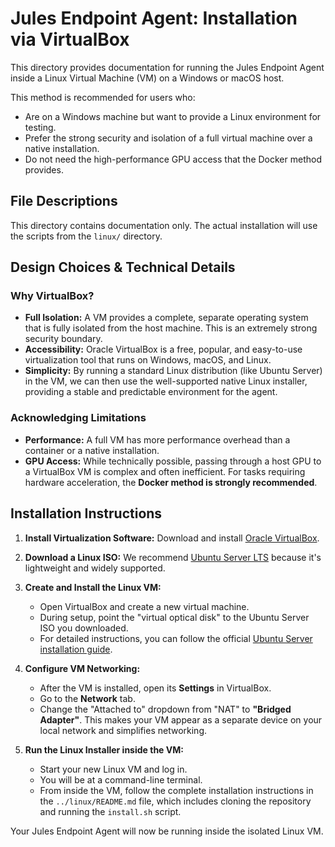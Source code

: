 # Jules Endpoint Agent: Installation via VirtualBox

This directory provides documentation for running the Jules Endpoint Agent inside a Linux Virtual Machine (VM) on a Windows or macOS host.

This method is recommended for users who:
- Are on a Windows machine but want to provide a Linux environment for testing.
- Prefer the strong security and isolation of a full virtual machine over a native installation.
- Do not need the high-performance GPU access that the Docker method provides.

## File Descriptions

This directory contains documentation only. The actual installation will use the scripts from the `linux/` directory.

## Design Choices & Technical Details

### Why VirtualBox?
- **Full Isolation:** A VM provides a complete, separate operating system that is fully isolated from the host machine. This is an extremely strong security boundary.
- **Accessibility:** Oracle VirtualBox is a free, popular, and easy-to-use virtualization tool that runs on Windows, macOS, and Linux.
- **Simplicity:** By running a standard Linux distribution (like Ubuntu Server) in the VM, we can then use the well-supported native Linux installer, providing a stable and predictable environment for the agent.

### Acknowledging Limitations
- **Performance:** A full VM has more performance overhead than a container or a native installation.
- **GPU Access:** While technically possible, passing through a host GPU to a VirtualBox VM is complex and often inefficient. For tasks requiring hardware acceleration, the **Docker method is strongly recommended**.

## Installation Instructions

1.  **Install Virtualization Software:** Download and install [Oracle VirtualBox](https://www.virtualbox.org/wiki/Downloads).

2.  **Download a Linux ISO:** We recommend [Ubuntu Server LTS](https://ubuntu.com/download/server) because it's lightweight and widely supported.

3.  **Create and Install the Linux VM:**
    - Open VirtualBox and create a new virtual machine.
    - During setup, point the "virtual optical disk" to the Ubuntu Server ISO you downloaded.
    - For detailed instructions, you can follow the official [Ubuntu Server installation guide](https://ubuntu.com/tutorials/install-ubuntu-server).

4.  **Configure VM Networking:**
    - After the VM is installed, open its **Settings** in VirtualBox.
    - Go to the **Network** tab.
    - Change the "Attached to" dropdown from "NAT" to **"Bridged Adapter"**. This makes your VM appear as a separate device on your local network and simplifies networking.

5.  **Run the Linux Installer inside the VM:**
    - Start your new Linux VM and log in.
    - You will be at a command-line terminal.
    - From inside the VM, follow the complete installation instructions in the `../linux/README.md` file, which includes cloning the repository and running the `install.sh` script.

Your Jules Endpoint Agent will now be running inside the isolated Linux VM.

